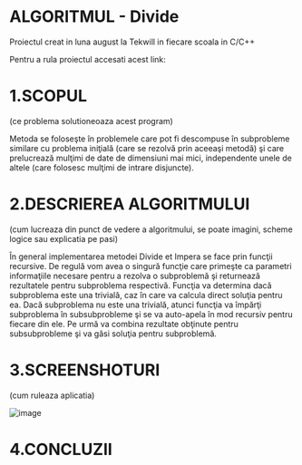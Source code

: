 # ALGORITMUL - Divide
Proiectul creat in luna august la Tekwill in fiecare scoala in C/C++

Pentru a rula proiectul accesati acest link:

# 1.SCOPUL
(ce problema solutioneoaza acest program)

Metoda se foloseşte în problemele care pot fi descompuse în subprobleme similare cu problema iniţială 
(care se rezolvă prin aceeaşi metodă) şi care prelucrează mulţimi de date de dimensiuni mai mici, independente unele de
altele (care folosesc mulţimi de intrare disjuncte).

# 2.DESCRIEREA ALGORITMULUI
(cum lucreaza din punct de vedere a algoritmului, se poate imagini, scheme logice sau explicatia pe pasi)

În general implementarea metodei Divide et Impera se face prin funcţii recursive. De regulă vom avea o singură funcţie care primeşte ca parametri informaţiile necesare pentru a rezolva o subproblemă şi returnează rezultatele pentru subproblema respectivă.
Funcţia va determina dacă subproblema este una trivială, caz în care va calcula direct soluţia pentru ea. Dacă subproblema nu este una trivială, atunci funcţia va împărţi subproblema în subsubprobleme şi se va auto-apela în mod recursiv pentru fiecare din ele. Pe urmă va combina rezultate obţinute pentru subsubprobleme şi va găsi soluţia pentru subproblemă.




# 3.SCREENSHOTURI
(cum ruleaza aplicatia)

![image](https://user-images.githubusercontent.com/75802120/103305414-c0897500-4a13-11eb-9a81-294ab99d5661.png)

# 4.CONCLUZII
